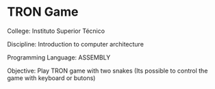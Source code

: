 # TRON Game

College: Instituto Superior Técnico

Discipline: Introduction to computer architecture

Programming Language: ASSEMBLY

Objective: Play TRON game with two snakes (Its possible to control the game with keyboard or butons)
